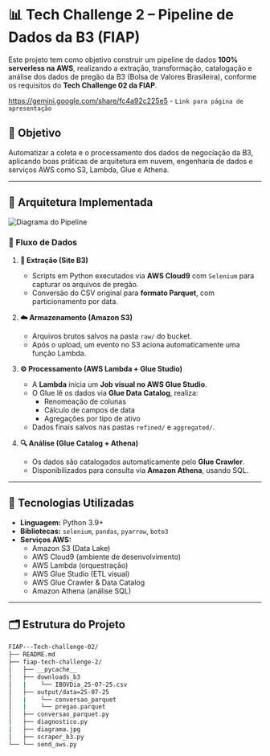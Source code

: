 # 📊 Tech Challenge 2 – Pipeline de Dados da B3 (FIAP) ##

Este projeto tem como objetivo construir um pipeline de dados **100% serverless na AWS**, realizando a extração, transformação, catalogação e análise dos dados de pregão da B3 (Bolsa de Valores Brasileira), conforme os requisitos do **Tech Challenge 02 da FIAP**.

https://gemini.google.com/share/fc4a92c225e5 - ````Link para página de apresentação````

## 🎯 Objetivo

Automatizar a coleta e o processamento dos dados de negociação da B3, aplicando boas práticas de arquitetura em nuvem, engenharia de dados e serviços AWS como S3, Lambda, Glue e Athena.

---

## 📌 Arquitetura Implementada

![Diagrama do Pipeline](https://i.postimg.cc/rstjXL9K/Capturar.jpg)

### 🔄 Fluxo de Dados

1. **🧾 Extração (Site B3)**
   - Scripts em Python executados via **AWS Cloud9** com `Selenium` para capturar os arquivos de pregão.
   - Conversão do CSV original para **formato Parquet**, com particionamento por data.

2. **☁️ Armazenamento (Amazon S3)**
   - Arquivos brutos salvos na pasta `raw/` do bucket.
   - Após o upload, um evento no S3 aciona automaticamente uma função Lambda.

3. **⚙️ Processamento (AWS Lambda + Glue Studio)**
   - A **Lambda** inicia um **Job visual no AWS Glue Studio**.
   - O Glue lê os dados via **Glue Data Catalog**, realiza:
     - Renomeação de colunas
     - Cálculo de campos de data
     - Agregações por tipo de ativo
   - Dados finais salvos nas pastas `refined/` e `aggregated/`.

4. **🔍 Análise (Glue Catalog + Athena)**
   - Os dados são catalogados automaticamente pelo **Glue Crawler**.
   - Disponibilizados para consulta via **Amazon Athena**, usando SQL.

---

## 🧪 Tecnologias Utilizadas

- **Linguagem:** Python 3.9+
- **Bibliotecas:** `selenium`, `pandas`, `pyarrow`, `boto3`
- **Serviços AWS:**
  - Amazon S3 (Data Lake)
  - AWS Cloud9 (ambiente de desenvolvimento)
  - AWS Lambda (orquestração)
  - AWS Glue Studio (ETL visual)
  - AWS Glue Crawler & Data Catalog
  - Amazon Athena (análise SQL)

---

## 🗂️ Estrutura do Projeto

```bash
FIAP---Tech-challenge-02/
├── README.md
├── fiap-tech-challenge-2/
│   ├── __pycache__
│   ├── downloads_b3
│   |    └── IBOVDia_25-07-25.csv
│   ├── output/data=25-07-25
│   |    └── conversao_parquet
│   |    └── pregao.parquet
│   ├── conversao_parquet.py
│   ├── diagnostico.py
|   ├── diagrama.jpg
│   ├── scraper_b3.py
└── └── send_aws.py


